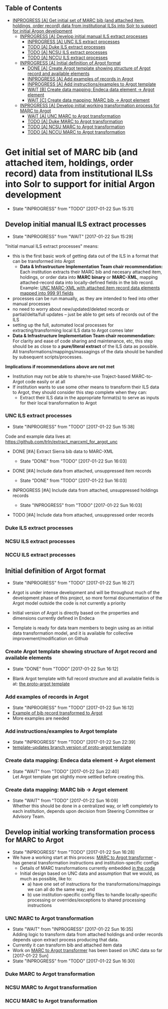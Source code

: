 <div id="table-of-contents">
<h2>Table of Contents</h2>
<div id="text-table-of-contents">
<ul>
<li><a href="#org135e7bd"><span class="todo INPROGRESS">INPROGRESS</span> <span class="priority">[A]</span> Get initial set of MARC bib (and attached item, holdings, order record) data from institutional ILSs into Solr to support for initial Argon development</a>
<ul>
<li><a href="#orgf996bf0"><span class="todo INPROGRESS">INPROGRESS</span> <span class="priority">[A]</span> Develop initial manual ILS extract processes</a>
<ul>
<li><a href="#org44f815d"><span class="todo INPROGRESS">INPROGRESS</span> <span class="priority">[A]</span> UNC ILS extract processes</a></li>
<li><a href="#org4a49a8c"><span class="todo TODO">TODO</span> <span class="priority">[A]</span> Duke ILS extract processes</a></li>
<li><a href="#orga88e057"><span class="todo TODO">TODO</span> <span class="priority">[A]</span> NCSU ILS extract processes</a></li>
<li><a href="#orgeeb0f74"><span class="todo TODO">TODO</span> <span class="priority">[A]</span> NCCU ILS extract processes</a></li>
</ul>
</li>
<li><a href="#orgc1a8ac7"><span class="todo INPROGRESS">INPROGRESS</span> <span class="priority">[A]</span> Initial definition of Argot format</a>
<ul>
<li><a href="#org78290f3"><span class="done DONE">DONE</span> <span class="priority">[A]</span> Create Argot template showing structure of Argot record and available elements</a></li>
<li><a href="#org67ab6c5"><span class="todo INPROGRESS">INPROGRESS</span> <span class="priority">[A]</span> Add examples of records in Argot</a></li>
<li><a href="#orgbf00eca"><span class="todo INPROGRESS">INPROGRESS</span> <span class="priority">[A]</span> Add instructions/examples to Argot template</a></li>
<li><a href="#orgb551c26"><span class="todo WAIT">WAIT</span> <span class="priority">[B]</span> Create data mapping: Endeca data element -&gt; Argot element</a></li>
<li><a href="#org6210132"><span class="todo WAIT">WAIT</span> <span class="priority">[C]</span> Create data mapping: MARC bib -&gt; Argot element</a></li>
</ul>
</li>
<li><a href="#orga1a90f7"><span class="todo INPROGRESS">INPROGRESS</span> <span class="priority">[A]</span> Develop initial working transformation process for MARC to Argot</a>
<ul>
<li><a href="#orgc41b580"><span class="todo WAIT">WAIT</span> <span class="priority">[A]</span> UNC MARC to Argot transformation</a></li>
<li><a href="#orge389134"><span class="todo TODO">TODO</span> <span class="priority">[A]</span> Duke MARC to Argot transformation</a></li>
<li><a href="#orgff4bd7a"><span class="todo TODO">TODO</span> <span class="priority">[A]</span> NCSU MARC to Argot transformation</a></li>
<li><a href="#orgb17ec8c"><span class="todo TODO">TODO</span> <span class="priority">[A]</span> NCCU MARC to Argot transformation</a></li>
</ul>
</li>
</ul>
</li>
</ul>
</div>
</div>


<a id="org135e7bd"></a>

# Get initial set of MARC bib (and attached item, holdings, order record) data from institutional ILSs into Solr to support for initial Argon development

-   State "INPROGRESS" from "TODO"       <span class="timestamp-wrapper"><span class="timestamp">[2017-01-22 Sun 15:31]</span></span>


<a id="orgf996bf0"></a>

## Develop initial manual ILS extract processes

-   State "INPROGRESS" from "WAIT"       <span class="timestamp-wrapper"><span class="timestamp">[2017-01-22 Sun 15:29]</span></span>

"Initial manual ILS extract processes" means: 

-   this is the first basic work of getting data out of the ILS in a format that can be transformed into Argot
    -   **Data & Infrastructure Implementation Team chair recommendation:** Each institution extracts their MARC bib and necesary attached item, holdings, or order data into **MARC binary** or **MARC-XML**, mapping attached-record data into locally-defined fields in the bib record. Example: [UNC MARC-XML with attached item record data elements mapped into 999 91 fields](https://github.com/trln/extract_marcxml_for_argot_unc/blob/master/out.xml)
-   processes can be run manually, as they are intended to feed into other manual processes
-   no need to worry about new/updated/deleted records or partial/delta/full updates &#x2013; just be able to get sets of records out of the ILS
-   setting up the full, automated local processes for extracting/transforming local ILS data to Argot comes later
-   **Data & Infrastructure Implementation Team chair recommendation:** For clarity and ease of code sharing and maintenance, etc, this step should be as close to a **pure/literal extract** of the ILS data as possible. All transformations/mappings/massagings of the data should be handled by subsequent scripts/processes.

**Implications if recommendations above are not met**

-   Institution may not be able to share/re-use Traject-based MARC-to-Argot code easily or at all
-   If institution wants to use some other means to transform their ILS data to Argot, they should consider this step complete when they can:
    -   Extract their ILS data in the appropriate format(s) to serve as inputs for their local transformation to Argot


<a id="org44f815d"></a>

### UNC ILS extract processes

-   State "INPROGRESS" from "TODO"       <span class="timestamp-wrapper"><span class="timestamp">[2017-01-22 Sun 15:38]</span></span>

Code and example data lives at: <https://github.com/trln/extract_marcxml_for_argot_unc>

-   DONE [#A] Extract Sierra bib data to MARC-XML

    -   State "DONE"       from "TODO"       <span class="timestamp-wrapper"><span class="timestamp">[2017-01-22 Sun 16:03]</span></span>

-   DONE [#A] Include data from attached, unsuppressed item records

    -   State "DONE"       from "TODO"       <span class="timestamp-wrapper"><span class="timestamp">[2017-01-22 Sun 16:03]</span></span>

-   INPROGRESS [#A] Include data from attached, unsuppressed holdings records

    -   State "INPROGRESS" from "TODO"       <span class="timestamp-wrapper"><span class="timestamp">[2017-01-22 Sun 16:03]</span></span>

-   TODO [#A] Include data from attached, unsuppressed order records


<a id="org4a49a8c"></a>

### Duke ILS extract processes


<a id="orga88e057"></a>

### NCSU ILS extract processes


<a id="orgeeb0f74"></a>

### NCCU ILS extract processes


<a id="orgc1a8ac7"></a>

## Initial definition of Argot format

-   State "INPROGRESS" from "TODO"       <span class="timestamp-wrapper"><span class="timestamp">[2017-01-22 Sun 16:27]</span></span>

-   Argot is under intense development and will be throughout much of the development phase of this project, so more formal documentation of the Argot model outside the code is not currently a priority
-   Initial version of Argot is directly based on the properties and dimensions currently defined in Endeca
-   Template is ready for data team members to begin using as an initial data transformation model, and it is available for collective improvement/modification on Github


<a id="org78290f3"></a>

### Create Argot template showing structure of Argot record and available elements

-   State "DONE"       from "TODO"       <span class="timestamp-wrapper"><span class="timestamp">[2017-01-22 Sun 16:12]</span></span>

-   Blank Argot template with full record structure and all available fields is at: [the proto-argot template](https://github.com/trln/proto-argot/blob/master/template.json)


<a id="org67ab6c5"></a>

### Add examples of records in Argot

-   State "INPROGRESS" from "TODO"       <span class="timestamp-wrapper"><span class="timestamp">[2017-01-22 Sun 16:12]</span></span>
-   [Example of bib record transformed to Argot](https://github.com/trln/proto-argot/blob/master/argot_out.json)
-   More examples are needed


<a id="orgbf00eca"></a>

### Add instructions/examples to Argot template

-   State "INPROGRESS" from "TODO"       <span class="timestamp-wrapper"><span class="timestamp">[2017-01-22 Sun 22:39]</span></span>
-   [template-updates branch version of proto-argot template](https://github.com/trln/proto-argot/blob/template-updates/template.json)


<a id="orgb551c26"></a>

### Create data mapping: Endeca data element -> Argot element

-   State "WAIT"       from "TODO"       <span class="timestamp-wrapper"><span class="timestamp">[2017-01-22 Sun 22:40] </span></span>   
    Let Argot template get slightly more settled before creating this.


<a id="org6210132"></a>

### Create data mapping: MARC bib -> Argot element

-   State "WAIT"       from "TODO"       <span class="timestamp-wrapper"><span class="timestamp">[2017-01-22 Sun 16:09] </span></span>   
    Whether this should be done in a centralized way, or left completely to each institution, depends upon decision from Steering Committee or Advisory Team.


<a id="orga1a90f7"></a>

## Develop initial working transformation process for MARC to Argot

-   State "INPROGRESS" from "TODO"       <span class="timestamp-wrapper"><span class="timestamp">[2017-01-22 Sun 16:28]</span></span>
-   We have a working start at this process: [MARC to Argot transformer](https://github.com/trln/marc-to-argot) - has general transformation instructions and institution-specific configs
    -   Details of MARC transformations currently embedded [in the code](https://github.com/trln/marc-to-argot)
    -   Initial design based on UNC data and assumption that we would, as much as possible, like to:
        -   a) have one set of instructions for the transformations/mappings we can all do the same way; and
        -   b) use institution-specific config files to handle locally-specific processing or overrides/exceptions to shared processing instructions


<a id="orgc41b580"></a>

### UNC MARC to Argot transformation

-   State "WAIT"       from "INPROGRESS" <span class="timestamp-wrapper"><span class="timestamp">[2017-01-22 Sun 16:35] </span></span>   
    Adding logic to transform data from attached holdings and order records depends upon extract process producing that data.
-   Currently it can transform  bib and attached item data
-   Work on [MARC to Argot transformer](https://github.com/trln/marc-to-argot) has been based on UNC data so far <span class="timestamp-wrapper"><span class="timestamp">[2017-01-22 Sun]</span></span>
-   State "INPROGRESS" from "TODO"       <span class="timestamp-wrapper"><span class="timestamp">[2017-01-22 Sun 16:30]</span></span>


<a id="orge389134"></a>

### Duke MARC to Argot transformation


<a id="orgff4bd7a"></a>

### NCSU MARC to Argot transformation


<a id="orgb17ec8c"></a>

### NCCU MARC to Argot transformation

